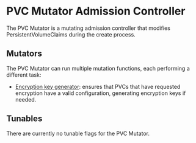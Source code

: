 # PVC Mutator Admission Controller

The PVC Mutator is a mutating admission controller that modifies
PersistentVolumeClaims during the create process.

## Mutators

The PVC Mutator can run multiple mutation functions, each performing a different
task:

- [Encryption key generator](/controllers/pvc-mutator/encryption/README.md):
  ensures that PVCs that have requested encryption have a valid configuration,
  generating encryption keys if needed.

## Tunables

There are currently no tunable flags for the PVC Mutator.
